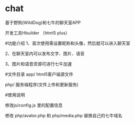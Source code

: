 # chat
基于野狗(WildDog)和七牛的聊天室APP

开发工具Hbuilder （html5 plus）

#功能介绍
1、首次使用需设置昵称和头像，然后就可以进入聊天室

2、在聊天室内可以发布文字、图片、语音

3、图片和语音资源可进行七牛加速

#文件目录
app/ html5客户端源文件

php/ 服务端程序(文件上传和更新服务)

#使用说明

修改js/config.js 里的配置信息

修改 php/avator.php 和 php/media.php 替换自己的七牛域名


